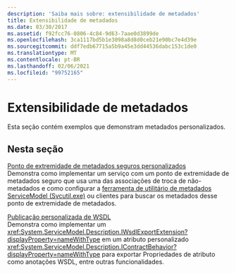```yaml
---
description: 'Saiba mais sobre: extensibilidade de metadados'
title: Extensibilidade de metadados
ms.date: 03/30/2017
ms.assetid: f92fcc76-0806-4c84-9d63-7aae0d3899de
ms.openlocfilehash: 3ca1117bd5b1e3098a8d8d0ceb21e90bc7e4d39e
ms.sourcegitcommit: ddf7edb67715a5b9a45e3dd44536dabc153c1de0
ms.translationtype: MT
ms.contentlocale: pt-BR
ms.lasthandoff: 02/06/2021
ms.locfileid: "99752165"
---
```

# <a name="metadata-extensibility"></a>Extensibilidade de metadados

Esta seção contém exemplos que demonstram metadados personalizados.  
  
## <a name="in-this-section"></a>Nesta seção  

 [Ponto de extremidade de metadados seguros personalizados](custom-secure-metadata-endpoint.md)  
 Demonstra como implementar um serviço com um ponto de extremidade de metadados seguro que usa uma das associações de troca de não-metadados e como configurar a [ferramenta de utilitário de metadados ServiceModel (Svcutil.exe)](../servicemodel-metadata-utility-tool-svcutil-exe.md) ou clientes para buscar os metadados desse ponto de extremidade de metadados.  
  
 [Publicação personalizada de WSDL](custom-wsdl-publication.md)  
 Demonstra como implementar um <xref:System.ServiceModel.Description.IWsdlExportExtension?displayProperty=nameWithType> em um atributo personalizado <xref:System.ServiceModel.Description.IContractBehavior?displayProperty=nameWithType> para exportar Propriedades de atributo como anotações WSDL, entre outras funcionalidades.
